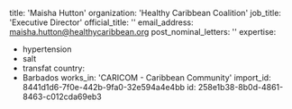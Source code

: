 title: 'Maisha Hutton'
organization: 'Healthy Caribbean Coalition'
job_title: 'Executive Director'
official_title: ''
email_address: maisha.hutton@healthycaribbean.org
post_nominal_letters: ''
expertise:
  - hypertension
  - salt
  - transfat
country:
  - Barbados
works_in: 'CARICOM - Caribbean Community'
import_id: 8441d1d6-7f0e-442b-9fa0-32e594a4e4bb
id: 258e1b38-8b0d-4861-8463-c012cda69eb3
